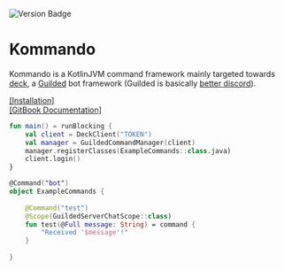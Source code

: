![Version Badge](https://img.shields.io/github/v/release/helightdev/kommando)

# Kommando
Kommando is a KotlinJVM command framework mainly targeted towards
[deck](https://github.com/SrGaabriel/deck), a [Guilded](https://www.guilded.gg/)
bot framework (Guilded is basically [better discord](https://www.guilded.gg/blog/guilded-top-10-features-standalone)).

[[Installation]](https://helightdev.gitbook.io/kommando/installation) \
[[GitBook Documentation]](https://helightdev.gitbook.io/kommando/) 

```kotlin
fun main() = runBlocking {
    val client = DeckClient("TOKEN")
    val manager = GuildedCommandManager(client)
    manager.registerClasses(ExampleCommands::class.java)
    client.login()
}

@Command("bot")
object ExampleCommands {
    
    @Command("test")
    @Scope(GuildedServerChatScope::class)
    fun test(@Full message: String) = command {
        "Received '$message'!"
    }
    
}
```